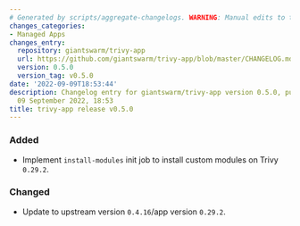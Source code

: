 ```yaml
---
# Generated by scripts/aggregate-changelogs. WARNING: Manual edits to this files will be overwritten.
changes_categories:
- Managed Apps
changes_entry:
  repository: giantswarm/trivy-app
  url: https://github.com/giantswarm/trivy-app/blob/master/CHANGELOG.md#050---2022-09-09
  version: 0.5.0
  version_tag: v0.5.0
date: '2022-09-09T18:53:44'
description: Changelog entry for giantswarm/trivy-app version 0.5.0, published on
  09 September 2022, 18:53
title: trivy-app release v0.5.0
---
```


### Added
- Implement `install-modules` init job to install custom modules on Trivy `0.29.2`.
### Changed
- Update to upstream version `0.4.16`/app version `0.29.2`.
